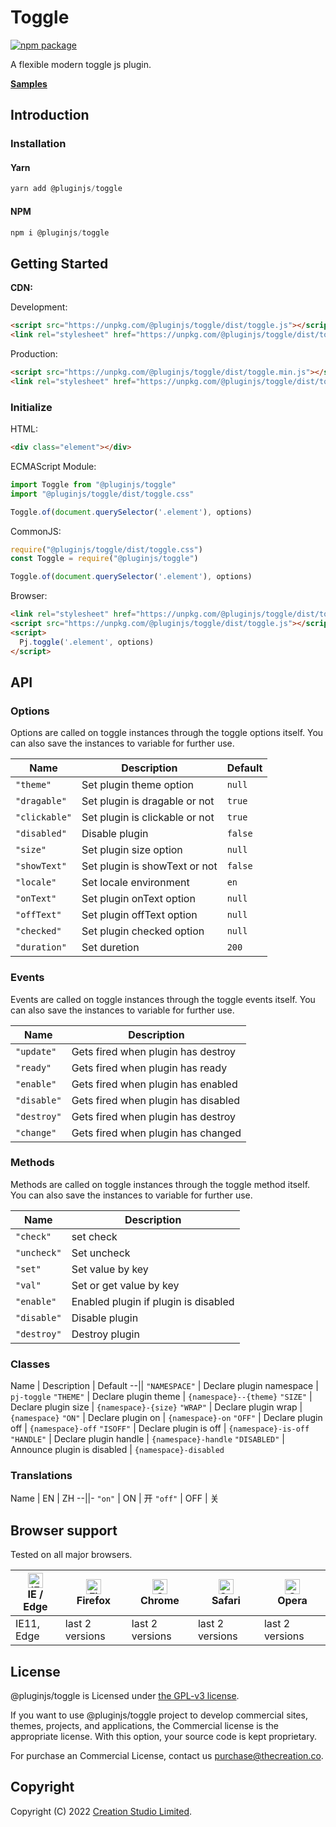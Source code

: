 # Toggle

[![npm package](https://img.shields.io/npm/v/@pluginjs/toggle.svg)](https://www.npmjs.com/package/@pluginjs/toggle)

A flexible modern toggle js plugin.

**[Samples](https://codesandbox.io/s/github/pluginjs/pluginjs/tree/master/modules/toggle/samples)**

## Introduction
### Installation

#### Yarn

```javascript
yarn add @pluginjs/toggle
```

#### NPM

```javascript
npm i @pluginjs/toggle
```

## Getting Started

**CDN:**

Development:

```html
<script src="https://unpkg.com/@pluginjs/toggle/dist/toggle.js"></script>
<link rel="stylesheet" href="https://unpkg.com/@pluginjs/toggle/dist/toggle.css">
```

Production:

```html
<script src="https://unpkg.com/@pluginjs/toggle/dist/toggle.min.js"></script>
<link rel="stylesheet" href="https://unpkg.com/@pluginjs/toggle/dist/toggle.min.css">
```

### Initialize

HTML:

```html
<div class="element"></div>
```

ECMAScript Module:

```javascript
import Toggle from "@pluginjs/toggle"
import "@pluginjs/toggle/dist/toggle.css"

Toggle.of(document.querySelector('.element'), options)
```

CommonJS:

```javascript
require("@pluginjs/toggle/dist/toggle.css")
const Toggle = require("@pluginjs/toggle")

Toggle.of(document.querySelector('.element'), options)
```

Browser:

```html
<link rel="stylesheet" href="https://unpkg.com/@pluginjs/toggle/dist/toggle.css">
<script src="https://unpkg.com/@pluginjs/toggle/dist/toggle.js"></script>
<script>
  Pj.toggle('.element', options)
</script>
```

## API

### Options

Options are called on toggle instances through the toggle options itself.
You can also save the instances to variable for further use.

Name | Description | Default
--|--|--
`"theme"` | Set plugin theme option | `null`
`"dragable"` | Set plugin is dragable or not | `true`
`"clickable"` | Set plugin is clickable or not | `true`
`"disabled"` | Disable plugin | `false`
`"size"` | Set plugin size option | `null`
`"showText"` | Set plugin is showText or not | `false`
`"locale"` | Set locale environment | `en`
`"onText"` | Set plugin onText option | `null`
`"offText"` | Set plugin offText option | `null`
`"checked"` | Set plugin checked option | `null`
`"duration"` | Set duretion | `200`

### Events

Events are called on toggle instances through the toggle events itself.
You can also save the instances to variable for further use.

Name | Description
--|--
`"update"` | Gets fired when plugin has destroy
`"ready"` | Gets fired when plugin has ready
`"enable"` | Gets fired when plugin has enabled
`"disable"` | Gets fired when plugin has disabled
`"destroy"` | Gets fired when plugin has destroy
`"change"` | Gets fired when plugin has changed

### Methods

Methods are called on toggle instances through the toggle method itself.
You can also save the instances to variable for further use.

Name | Description
--|--
`"check"` | set check
`"uncheck"` | Set uncheck
`"set"` | Set value by key
`"val"` | Set or get value by key
`"enable"` | Enabled plugin if plugin is disabled
`"disable"` | Disable plugin
`"destroy"` | Destroy plugin

### Classes

Name | Description | Default
--||
`"NAMESPACE"` | Declare plugin namespace | `pj-toggle`
`"THEME"` | Declare plugin theme | `{namespace}--{theme}`
`"SIZE"` | Declare plugin size | `{namespace}-{size}`
`"WRAP"` | Declare plugin wrap | `{namespace}`
`"ON"` | Declare plugin on | `{namespace}-on`
`"OFF"` | Declare plugin off | `{namespace}-off`
`"ISOFF"` | Declare plugin is off | `{namespace}-is-off`
`"HANDLE"` | Declare plugin handle | `{namespace}-handle`
`"DISABLED"` | Announce plugin is disabled | `{namespace}-disabled`

### Translations

Name | EN | ZH
--||-
`"on"` | ON | 开
`"off"` | OFF | 关

## Browser support

Tested on all major browsers.

| [<img src="https://raw.githubusercontent.com/alrra/browser-logos/master/src/edge/edge_48x48.png" alt="IE / Edge" width="24px" height="24px" />](http://godban.github.io/browsers-support-badges/)</br>IE / Edge | [<img src="https://raw.githubusercontent.com/alrra/browser-logos/master/src/firefox/firefox_48x48.png" alt="Firefox" width="24px" height="24px" />](http://godban.github.io/browsers-support-badges/)</br>Firefox | [<img src="https://raw.githubusercontent.com/alrra/browser-logos/master/src/chrome/chrome_48x48.png" alt="Chrome" width="24px" height="24px" />](http://godban.github.io/browsers-support-badges/)</br>Chrome | [<img src="https://raw.githubusercontent.com/alrra/browser-logos/master/src/safari/safari_48x48.png" alt="Safari" width="24px" height="24px" />](http://godban.github.io/browsers-support-badges/)</br>Safari | [<img src="https://raw.githubusercontent.com/alrra/browser-logos/master/src/opera/opera_48x48.png" alt="Opera" width="24px" height="24px" />](http://godban.github.io/browsers-support-badges/)</br>Opera |
| --------- | --------- | --------- | --------- | --------- |
| IE11, Edge| last 2 versions| last 2 versions| last 2 versions| last 2 versions|

## License

@pluginjs/toggle is Licensed under [the GPL-v3 license](LICENSE).

If you want to use @pluginjs/toggle project to develop commercial sites, themes, projects, and applications, the Commercial license is the appropriate license. With this option, your source code is kept proprietary.

For purchase an Commercial License, contact us purchase@thecreation.co.

## Copyright

Copyright (C) 2022 [Creation Studio Limited](creationstudio.com).